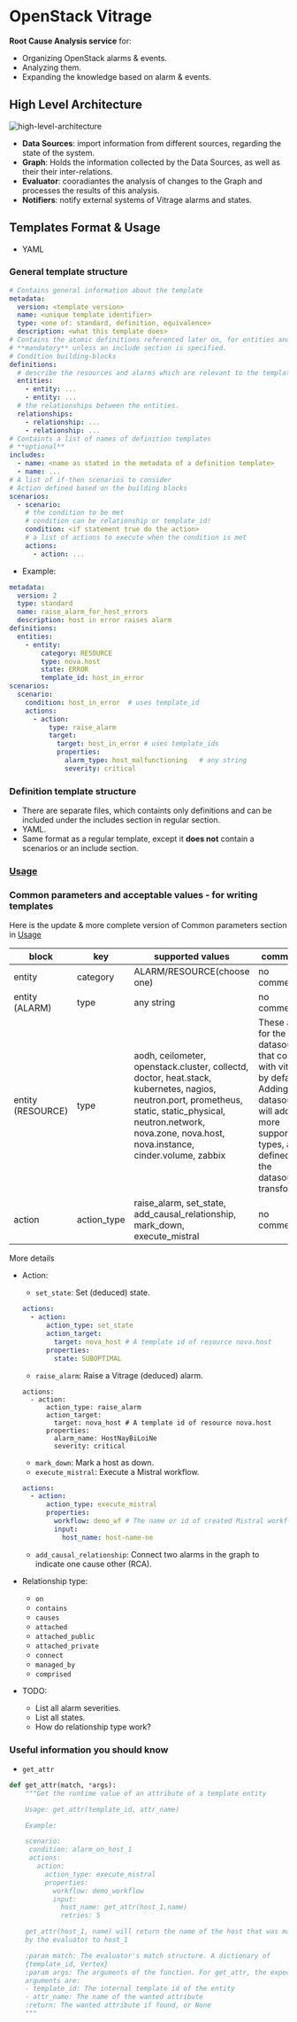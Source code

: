 # OpenStack Vitrage

**Root Cause Analysis service** for:
* Organizing OpenStack alarms & events.
* Analyzing them.
* Expanding the knowledge based on alarm & events.

## High Level Architecture

![high-level-architecture](https://docs.openstack.org/vitrage/latest/_images/vitrage_graph_architecture.png)

* **Data Sources**: import information from different sources, regarding the state of the system.
* **Graph**: Holds the information collected by the Data Sources, as well as their their inter-relations.
* **Evaluator**: cooradiantes the analysis of changes to the Graph and processes the results of this analysis.
* **Notifiers**: notify external systems of Vitrage alarms and states.

## Templates Format & Usage

* YAML

### General template structure

```yaml
# Contains general information about the template
metadata:
  version: <template version>
  name: <unique template identifier>
  type: <one of: standard, definition, equivalence>
  description: <what this template does>
# Contains the atomic definitions referenced later on, for entities and relationships
# **mandatory** unless an include section is specified.
# Condition building-blocks
definitions:
  # describe the resources and alarms which are relevant to the template scenario
  entities:
    - entity: ...
    - entity: ...
  # the relationships between the entities.
  relationships:
    - relationship: ...
    - relationship: ...
# Containts a list of names of definition templates
# **optional**
includes:
  - name: <name as stated in the metadata of a definition template>
  - name: ...
# A list of if-then scenarios to consider
# Action defined based on the building blocks
scenarios:
  - scenario:
    # the condition to be met
    # condition can be relationship or template_id!
    condition: <if statement true do the action>
    # a list of actions to execute when the condition is met
    actions:
      - action: ...
```

* Example:

```yaml
metadata:
  version: 2
  type: standard
  name: raise_alarm_for_host_errors
  description: host in error raises alarm
definitions:
  entities:
    - entity:
        category: RESOURCE
        type: nova.host
        state: ERROR
        template_id: host_in_error
scenarios:
  scenario:
    condition: host_in_error  # uses template_id
    actions:
      - action:
          type: raise_alarm
          target:
            target: host_in_error # uses template_ids
            properties:
              alarm_type: host_malfunctioning   # any string
              severity: critical
```

### Definition template structure

* There are separate files, which containts only definitions and can be included under the includes section in regular section.
* YAML.
* Same format as a regular template, except it **does not** contain a scenarios or an include section.

### [Usage](https://docs.openstack.org/vitrage/latest/contributor/vitrage-template-format.html#usage)

### Common parameters and acceptable values - for writing templates

Here is the update & more complete version of Common parameters section in [Usage](https://docs.openstack.org/vitrage/latest/contributor/vitrage-template-format.html#usage)

| block             | key         | supported values                                                                                                                                                                                                      | comments                                                                                                                                                    |
| ----------------- | ----------- | --------------------------------------------------------------------------------------------------------------------------------------------------------------------------------------------------------------------- | ----------------------------------------------------------------------------------------------------------------------------------------------------------- |
| entity            | category    | ALARM/RESOURCE(choose one)                                                                                                                                                                                            | no comment                                                                                                                                                  |
| entity (ALARM)    | type        | any string                                                                                                                                                                                                            | no comment                                                                                                                                                  |
| entity (RESOURCE) | type        | aodh, ceilometer, openstack.cluster, collectd, doctor, heat.stack, kubernetes, nagios, neutron.port, prometheus, static, static_physical, neutron.network, nova.zone, nova.host, nova.instance, cinder.volume, zabbix | These are for the datasources that come with vitrage by default. Adding datasources will add more supported types, as defined in the datasource transformer |
| action            | action_type | raise_alarm, set_state, add_causal_relationship, mark_down, execute_mistral                                                                                                                                           | no comment                                                                                                                                                  |
More details

* Action:
    * `set_state`: Set (deduced) state.

    ```yaml
    actions:
      - action:
          action_type: set_state
          action_target:
            target: nova_host # A template id of resource nova.host
          properties:
            state: SUBOPTIMAL
    ```

    * `raise_alarm`: Raise a Vitrage (deduced) alarm.

    ```
    actions:
      - action:
          action_type: raise_alarm
          action_target:
            target: nova_host # A template id of resource nova.host
          properties:
            alarm_name: HostNayBiLoiNe
            severity: critical
    ```

    * `mark_down`: Mark a host as down.
    * `execute_mistral`: Execute a Mistral workflow.

    ```yaml
    actions:
      - action:
          action_type: execute_mistral
          properties:
            workflow: demo_wf # The name or id of created Mistral workflow
            input:
              host_name: host-name-ne
    ```

    * `add_causal_relationship`: Connect two alarms in the graph to indicate one cause other (RCA).

* Relationship type:
    * `on`
    * `contains`
    * `causes`
    * `attached`
    * `attached_public`
    * `attached_private`
    * `connect`
    * `managed_by`
    * `comprised`

* TODO:
    * List all alarm severities.
    * List all states.
    * How do relationship type work?

### Useful information you should know

* `get_attr`

```python
def get_attr(match, *args):
    """Get the runtime value of an attribute of a template entity

    Usage: get_attr(template_id, attr_name)

    Example:

    scenario:
     condition: alarm_on_host_1
     actions:
       action:
         action_type: execute_mistral
         properties:
           workflow: demo_workflow
           input:
             host_name: get_attr(host_1,name)
             retries: 5

    get_attr(host_1, name) will return the name of the host that was matched
    by the evaluator to host_1

    :param match: The evaluator's match structure. A dictionary of
    {template_id, Vertex}
    :param args: The arguments of the function. For get_attr, the expected
    arguments are:
    - template_id: The internal template id of the entity
    - attr_name: The name of the wanted attribute
    :return: The wanted attribute if found, or None
    """
```
